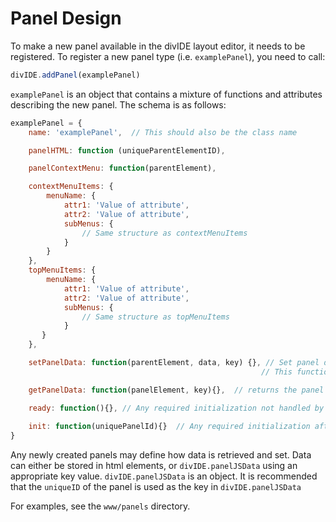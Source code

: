 # Panel Design

To make a new panel available in the divIDE layout editor, it needs to be registered. To register a new panel type (i.e. `examplePanel`), you need to call:

```javascript
divIDE.addPanel(examplePanel)
```

`examplePanel` is an object that contains a mixture of functions and 
attributes describing the new panel. The schema is as follows:

```javascript
examplePanel = {
    name: 'examplePanel',  // This should also be the class name

    panelHTML: function (uniqueParentElementID),

    panelContextMenu: function(parentElement), 

    contextMenuItems: {
        menuName: {
            attr1: 'Value of attribute',
            attr2: 'Value of attribute',
            subMenus: {
                // Same structure as contextMenuItems
            }
        }
    },
    topMenuItems: {
        menuName: {
            attr1: 'Value of attribute',
            attr2: 'Value of attribute',
            subMenus: {
                // Same structure as topMenuItems
            }
       } 
    },

    setPanelData: function(parentElement, data, key) {}, // Set panel data of `parentElement` with `key` equal to `data`
                                                        // This function is called by divIDE.onLinkDataChange function

    getPanelData: function(panelElement, key){},  // returns the panel data with this `key`

    ready: function(){}, // Any required initialization not handled by divIDE called after panel registration
    
    init: function(uniquePanelId){}  // Any required initialization after a panel of this type is actually created
}
```

Any newly created panels may define how data is retrieved and set. Data can either be stored in html elements, or `divIDE.panelJSData` using an appropriate key value. `divIDE.panelJSData` is an object. It is recommended that the `uniqueID` of the panel is used as the key in `divIDE.panelJSData`

For examples, see the `www/panels` directory.